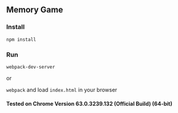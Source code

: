 ## Memory Game

### Install
`npm install`

### Run

`webpack-dev-server`

or

`webpack` and load `index.html` in your browser

#### Tested on Chrome Version 63.0.3239.132 (Official Build) (64-bit)
